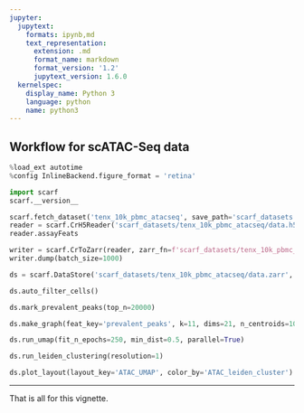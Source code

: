 ```yaml
---
jupyter:
  jupytext:
    formats: ipynb,md
    text_representation:
      extension: .md
      format_name: markdown
      format_version: '1.2'
      jupytext_version: 1.6.0
  kernelspec:
    display_name: Python 3
    language: python
    name: python3
---
```


## Workflow for scATAC-Seq data

```python
%load_ext autotime
%config InlineBackend.figure_format = 'retina'

import scarf
scarf.__version__
```

```python
scarf.fetch_dataset('tenx_10k_pbmc_atacseq', save_path='scarf_datasets')
reader = scarf.CrH5Reader('scarf_datasets/tenx_10k_pbmc_atacseq/data.h5', 'atac')
reader.assayFeats
```

```python
writer = scarf.CrToZarr(reader, zarr_fn=f'scarf_datasets/tenx_10k_pbmc_atacseq/data.zarr', chunk_size=(1000, 2000))
writer.dump(batch_size=1000)
```

```python
ds = scarf.DataStore('scarf_datasets/tenx_10k_pbmc_atacseq/data.zarr', nthreads=4)
```

```python
ds.auto_filter_cells()
```

```python
ds.mark_prevalent_peaks(top_n=20000)
```

```python
ds.make_graph(feat_key='prevalent_peaks', k=11, dims=21, n_centroids=1000)
```

```python
ds.run_umap(fit_n_epochs=250, min_dist=0.5, parallel=True)
```

```python
ds.run_leiden_clustering(resolution=1)
```

```python
ds.plot_layout(layout_key='ATAC_UMAP', color_by='ATAC_leiden_cluster')
```

---
That is all for this vignette.
